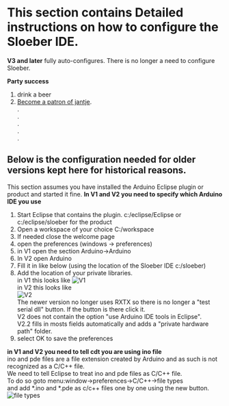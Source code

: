 This section contains Detailed instructions on how to configure the Sloeber IDE.
===

**V3 and later** fully auto-configures. There is no longer a need to configure Sloeber.  
  
**Party success**
 
 1. drink a beer
 2. [Become a patron of jantje](http://eclipse.baeyens.it/donate.html "thanks").  
.  
.  
.  
.  
.  

  
  
Below is the configuration needed for older versions kept here for historical reasons.
-  
This section assumes you have installed the Arduino Eclipse plugin or product and started it fine.
**In V1 and V2 you need to specify which Arduino IDE you use**  
 1. Start Eclipse that contains the plugin. c:/eclipse/Eclipse or c:/eclipse/sloeber for the product
 2. Open a workspace of your choice C:/workspace
 3. If needed close the welcome page
 4. open the preferences (windows -> preferences) 
 5. in V1 open the section Arduino->Arduino 
 6. In V2 open Arduino 
 7. Fill it in like below (using the location of the Sloeber IDE c:/sloeber)
 8.	Add the location of your private libraries.  
 in V1 this looks like
	![V1](http://iloapp.baeyens.it/data/_gallery/public/1/134998877869708900_resized.png)   
 in V2 this looks like  
 ![V2](http://iloapp.baeyens.it/data/_gallery/public/6/141798497248313500_resized.png)  
	The newer version no longer uses RXTX so there is no longer a "test serial dll" button. If the button is there click it.  
	V2 does not contain the option "use Arduino IDE tools in Eclipse".  
	V2.2 fills in mosts fields automatically and adds a "private hardware path" folder.
 9. select OK to save the preferences

**in V1 and V2 you need to tell cdt you are using ino file**  
  ino and pde files are a file extension created by Arduino and as such is not recognized as a C/C++ file.  
  We need to tell Eclipse to treat ino and pde files as C/C++ file.  
  To do so goto menu:window->preferences->C/C++->file types    
  and add *.ino and *.pde as c/c++ files one by one using the new button.  
  ![file types](http://iloapp.baeyens.it/data/_gallery/public/1/1320784770_resized.png)  
  
 

